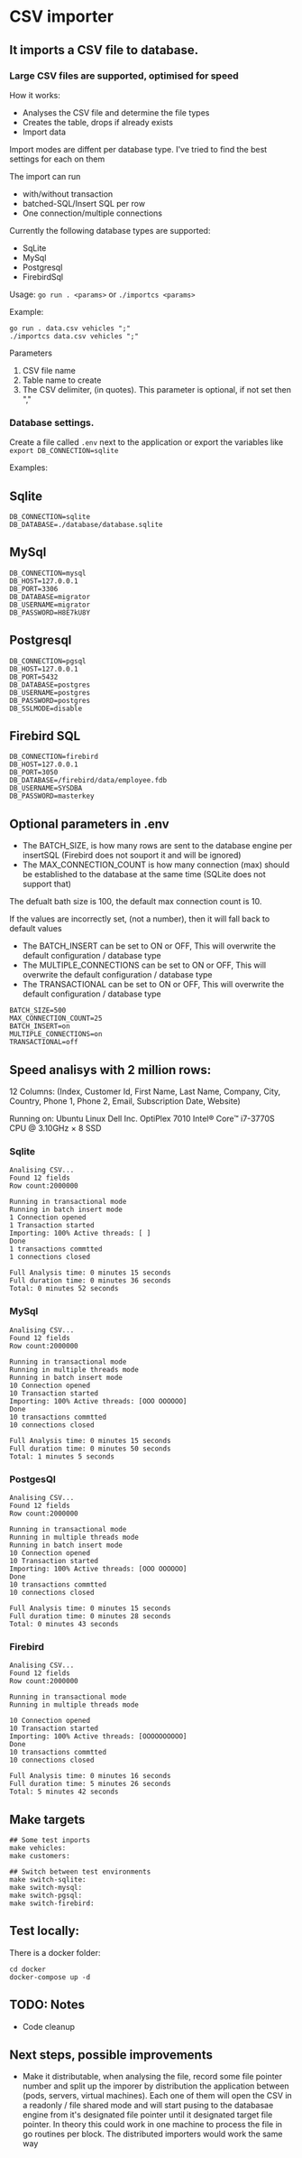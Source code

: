 # CSV importer

## It imports a CSV file to database.
### Large CSV files are supported, optimised for speed

How it works:

- Analyses the CSV file and determine the file types
- Creates the table, drops if already exists
- Import data

Import modes are diffent per database type. I've tried to find the best settings for each on them

The import can run
- with/without transaction
- batched-SQL/Insert SQL per row
- One connection/multiple connections

Currently the following database types are supported:

- SqLite
- MySql
- Postgresql
- FirebirdSql

Usage: ```go run . <params>``` or ```./importcs <params>```

Example:
```
go run . data.csv vehicles ";"
./importcs data.csv vehicles ";"
```

Parameters
1. CSV file name
2. Table name to create
3. The CSV delimiter, (in quotes). This parameter is optional, if not set then ","

### Database settings.

Create a file called ```.env``` next to the application or export the variables like ```export DB_CONNECTION=sqlite```

Examples:
## Sqlite
```
DB_CONNECTION=sqlite
DB_DATABASE=./database/database.sqlite
```

## MySql
```
DB_CONNECTION=mysql
DB_HOST=127.0.0.1
DB_PORT=3306
DB_DATABASE=migrator
DB_USERNAME=migrator
DB_PASSWORD=H8E7kU8Y
```

## Postgresql
```
DB_CONNECTION=pgsql
DB_HOST=127.0.0.1
DB_PORT=5432
DB_DATABASE=postgres
DB_USERNAME=postgres
DB_PASSWORD=postgres
DB_SSLMODE=disable
```

## Firebird SQL
```
DB_CONNECTION=firebird
DB_HOST=127.0.0.1
DB_PORT=3050
DB_DATABASE=/firebird/data/employee.fdb
DB_USERNAME=SYSDBA
DB_PASSWORD=masterkey
```

## Optional parameters in .env

- The BATCH_SIZE, is how many rows are sent to the database engine per insertSQL (Firebird does not souport it and will be ignored)
- The MAX_CONNECTION_COUNT is how many connection (max) should be established to the database at the same time (SQLite does not support that)

The defualt bath size is 100, the default max connection count is 10.

If the values are incorrectly set, (not a number), then it will fall back to default values

- The BATCH_INSERT can be set to ON or OFF, This will overwrite the default configuration / database type
- The MULTIPLE_CONNECTIONS can be set to ON or OFF, This will overwrite the default configuration / database type
- The TRANSACTIONAL can be set to ON or OFF, This will overwrite the default configuration / database type

```
BATCH_SIZE=500
MAX_CONNECTION_COUNT=25
BATCH_INSERT=on
MULTIPLE_CONNECTIONS=on
TRANSACTIONAL=off
```

## Speed analisys with 2 million rows:
12 Columns: (Index, Customer Id, First Name, Last Name, Company, City, Country, Phone 1, Phone 2, Email, Subscription Date, Website)

Running on: Ubuntu Linux
Dell Inc. OptiPlex 7010
Intel® Core™ i7-3770S CPU @ 3.10GHz × 8
SSD

### Sqlite
```
Analising CSV...
Found 12 fields
Row count:2000000

Running in transactional mode
Running in batch insert mode
1 Connection opened
1 Transaction started
Importing: 100% Active threads: [ ] 
Done
1 transactions commtted
1 connections closed

Full Analysis time: 0 minutes 15 seconds
Full duration time: 0 minutes 36 seconds
Total: 0 minutes 52 seconds
```

### MySql
```
Analising CSV...
Found 12 fields
Row count:2000000

Running in transactional mode
Running in multiple threads mode
Running in batch insert mode
10 Connection opened
10 Transaction started
Importing: 100% Active threads: [OOO OOOOOO] 
Done
10 transactions commtted
10 connections closed

Full Analysis time: 0 minutes 15 seconds
Full duration time: 0 minutes 50 seconds
Total: 1 minutes 5 seconds
```

### PostgesQl
```
Analising CSV...
Found 12 fields
Row count:2000000

Running in transactional mode
Running in multiple threads mode
Running in batch insert mode
10 Connection opened
10 Transaction started
Importing: 100% Active threads: [OOO OOOOOO] 
Done
10 transactions commtted
10 connections closed

Full Analysis time: 0 minutes 15 seconds
Full duration time: 0 minutes 28 seconds
Total: 0 minutes 43 seconds
```

### Firebird
```
Analising CSV...
Found 12 fields
Row count:2000000

Running in transactional mode
Running in multiple threads mode

10 Connection opened
10 Transaction started
Importing: 100% Active threads: [OOOOOOOOOO] 
Done
10 transactions commtted
10 connections closed

Full Analysis time: 0 minutes 16 seconds
Full duration time: 5 minutes 26 seconds
Total: 5 minutes 42 seconds
```

## Make targets
```
## Some test inports
make vehicles:
make customers:
	
## Switch between test environments
make switch-sqlite:
make switch-mysql:
make switch-pgsql:
make switch-firebird:
```

## Test locally:
There is a docker folder:
```
cd docker
docker-compose up -d
```

## TODO: Notes
- Code cleanup

## Next steps, possible improvements
- Make it distributable, when analysing the file, record some file pointer number and split up the imporer by distribution the application between (pods, servers, virtual machines). Each one of them will open the CSV in a readonly / file shared mode and will start pusing to the databasae engine from it's designated file pointer until it designated target file pointer. In theory this could work in one machine to process the file in go routines per block. The distributed importers would work the same way


